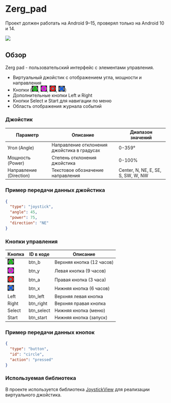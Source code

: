 # Zerg_pad 
Проект должен работать на Android 9–15, проверял только на Android 10 и 14.

<img src="images/demo.gif" width="400"/>

## Обзор
Zerg pad - пользовательский интерфейс с элементами управления.
* Виртуальный джойстик с отображением угла, мощности и направления
* Кнопки (<img src="images/triangle.png" width="20"/>, <img src="images/square.png" width="20"/>, <img src="images/circle.png" width="20"/>, <img src="images/cross.png" width="20"/>)
* Дополнительные кнопки Left и Right
* Кнопки Select и Start для навигации по меню
* Область отображения журнала событий

### Джойстик
| Параметр | Описание | Диапазон значений |
|----------|----------|-------------------|
| Угол (Angle) | Направление отклонения джойстика в градусах | 0-359° |
| Мощность (Power) | Степень отклонения джойстика | 0-100% |
| Направление (Direction) | Текстовое обозначение направления | Center, N, NE, E, SE, S, SW, W, NW |

### Пример передачи данных джойстика
```json
{
  "type": "joystick",
  "angle": 45,
  "power": 75,
  "direction": "NE"
}
```

### Кнопки управления
| Кнопка | ID в коде | Описание |
|--------|-----------|----------|
| <img src="images/triangle.png" width="20"/> | btn_b | Верхняя кнопка (12 часов) |
| <img src="images/square.png" width="20"/> | btn_y | Левая кнопка (9 часов) |
| <img src="images/circle.png" width="20"/> | btn_a | Правая кнопка (3 часа) |
| <img src="images/cross.png" width="20"/> | btn_x | Нижняя кнопка (6 часов) |
| Left | btn_left | Верхняя левая кнопка |
| Right | btn_right | Верхняя правая кнопка |
| Select | btn_select | Нижняя кнопка (меню) |
| Start | btn_start | Нижняя кнопка (запуск) |

### Пример передачи данных кнопок
```json
{
  "type": "button",
  "id": "circle",
  "action": "pressed"
}
```
### Используемая библиотека
В проекте используется библиотека [JoystickView](https://github.com/alvesoaj/JoystickView) для реализации виртуального джойстика.
